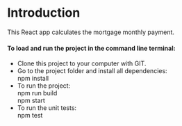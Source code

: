 # Introduction
This React app calculates the mortgage monthly payment.

<h4>To load and run the project in the command line terminal:</h4>
<p>
<ul>
  <li>
    Clone this project to your computer with GIT.
  </li>
  <li>
    Go to the project folder and install all dependencies:<br> 
    npm install
  </li>
  <li>
  To run the project:<br> 
  npm run build
  <br>  
  npm start
  </li>
  <li>
  To run the unit tests:<br> 
  npm test
  </li>
</ul>
</p>
